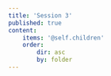 ```yaml
---
title: 'Session 3'
published: true
content:
    items: '@self.children'
    order:
        dir: asc
        by: folder
---
```


